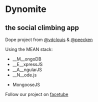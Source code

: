 # Dynomite
## the social climbing app

Dope project from [@vdclouis](http://www.twitter.com/vdclouis) & [@peecken](http://www.twitter.com/peecken)

Using the MEAN stack:
* __M__ongoDB
* __E__xpressJS
* __A__ngularJS
* __N__ode.js
+ MongooseJS

Follow our project on [facetube](https://www.facebook.com/dynomiteapp)

